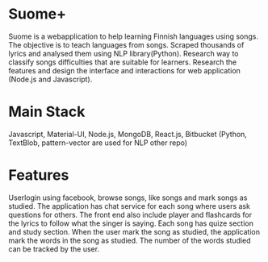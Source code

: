 # Suome+
Suome is a webapplication to help learning Finnish languages using songs.
The objective is to teach languages from songs.
Scraped thousands of lyrics and analysed them using NLP library(Python).
Research way to classify songs difficulties that are suitable for learners.
Research the features and design the interface and interactions for web application (Node.js and Javascript).

# Main Stack
Javascript, Material-UI, Node.js, MongoDB, React.js, Bitbucket (Python, TextBlob, pattern-vector are used for NLP other repo)

# Features
Userlogin using facebook, browse songs, like songs and mark songs as studied. The application has chat service for each song where users ask questions for others.
The front end also include player and flashcards for the lyrics to follow what the singer is saying. Each song has quize section and study section.
When the user mark the song as studied, the application mark the words in the song as studied. The number of the words studied can be tracked by the user.



